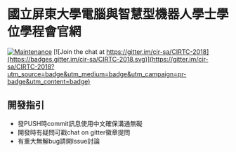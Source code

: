 # 國立屏東大學電腦與智慧型機器人學士學位學程會官網
[![Maintenance](https://img.shields.io/badge/Maintained%3F-yes-green.svg)](https://github.com/cir-sa/cir-sa.github.io/graphs/commit-activity) 
[![Join the chat at https://gitter.im/cir-sa/CIRTC-2018](https://badges.gitter.im/cir-sa/CIRTC-2018.svg)](https://gitter.im/cir-sa/CIRTC-2018?utm_source=badge&utm_medium=badge&utm_campaign=pr-badge&utm_content=badge)

## 開發指引
* 發PUSH時commit訊息使用中文確保溝通無礙
* 開發時有疑問可戳chat on gitter徽章提問
* 有重大無解bug請開Issue討論
